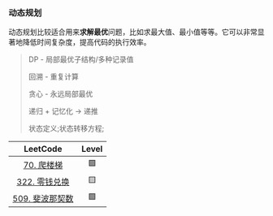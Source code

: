 ### 动态规划

动态规划比较适合用来**求解最优**问题，比如求最大值、最小值等等。它可以非常显著地降低时间复杂度，提高代码的执行效率。

> DP - 局部最优子结构/多种记录值
>
>回溯 - 重复计算
>
>贪心 - 永远局部最优
>
>递归 + 记忆化 -> 递推
>
>状态定义;状态转移方程;

|                           LeetCode                           | Level |
|:------------------------------------------------------------:|:-----:|
|   [70. 爬楼梯](https://leetcode.cn/problems/climbing-stairs/)   |  🟩   |
|    [322. 零钱兑换](https://leetcode.cn/problems/coin-change/)    |  🟨   |
| [509. 斐波那契数](https://leetcode.cn/problems/fibonacci-number/) |  🟩   |

